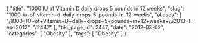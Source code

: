 {
    "title": "1000 IU of Vitamin D daily drops 5 pounds in 12 weeks",
    "slug": "1000-iu-of-vitamin-d-daily-drops-5-pounds-in-12-weeks",
    "aliases": [
        "/1000+IU+of+Vitamin+D+daily+drops+5+pounds+in+12+weeks+\u2013+Feb+2012",
        "/2447"
    ],
    "tiki_page_id": 2447,
    "date": "2012-03-02",
    "categories": [
        "Obesity"
    ],
    "tags": [
        "Obesity"
    ]
}